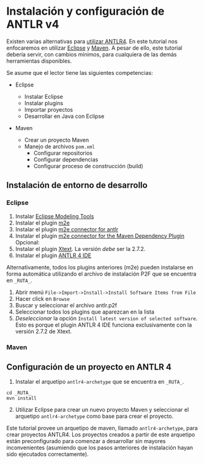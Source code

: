 # Instalación y configuración de ANTLR v4

Existen varias alternativas para [utilizar ANTLR4](http://www.antlr.org/tools.html). En este tutorial nos enfocaremos en utilizar [Eclipse](http://www.eclipse.org/) y [Maven](https://maven.apache.org/). A pesar de ello, este tutorial debería servir, con cambios mínimos, para cualquiera de las demás herramientas disponibles.

Se asume que el lector tiene las siguientes competencias:

* Eclipse
    - Instalar Eclipse
    - Instalar plugins
    - Importar proyectos
    - Desarrollar en Java con Eclipse

* Maven
    - Crear un proyecto Maven
    - Manejo de archivos `pom.xml`
        - Configurar repositorios
        - Configurar dependencias
        - Configurar proceso de construcción (build)

## Instalación de entorno de desarrollo

### Eclipse

1. Instalar [Eclipse Modeling Tools](http://www.eclipse.org/downloads/packages/eclipse-modeling-tools/mars2)
2. Instalar el plugin [m2e](http://www.eclipse.org/m2e/m2e-downloads.html)
3. Instalar el plugin   [m2e connector for antlr ]()
4. Instalar el plugin   [m2e connector for the Maven Dependency Plugin]()
Opcional:
1. Instalar el plugin [Xtext](https://eclipse.org/Xtext/download.html). La versión _debe_ ser la 2.7.2.
2. Instalar el plugin [ANTLR 4 IDE](https://github.com/jknack/antlr4ide)

Alternativamente, todos los plugins anteriores (m2e) pueden instalarse en forma automática utilizando el archivo de instalación P2F que se encuentra en `_RUTA_`.

1. Abrir menú `File->Import->Install->Install Software Items from File`
2. Hacer click en `Browse`
3. Buscar y seleccionar el archivo antlr.p2f
4. Seleccionar todos los plugins que aparezcan en la lista 
5. _Deseleccionar_ la opción `Install latest version of selected software`. Esto es porque el plugin ANTLR 4 IDE funciona exclusivamente con la versión 2.7.2 de Xtext.

### Maven


## Configuración de un proyecto en ANTLR 4

1. Instalar el arquetipo `antlr4-archetype` que se encuentra en `_RUTA_`.

```
cd _RUTA_
mvn install
```

2. Utilizar Eclipse para crear un nuevo proyecto Maven y seleccionar el arquetipo `antlr4-archetype` como base para crear el proyecto.

Este tutorial provee un arquetipo de maven, llamado `antlr4-archetype`, para crear proyectos ANTLR4. Los proyectos creados a partir de este arquetipo están preconfigurado para comenzar a desarrollar sin mayores inconvenientes (asumiendo que los pasos anteriores de instalación hayan sido ejecutados correctamente).




